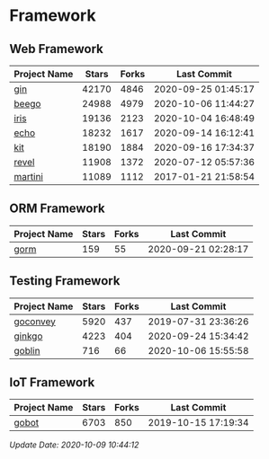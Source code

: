 # Framework

## Web Framework

| Project Name | Stars | Forks | Last Commit |
| ------------ | ----- | ----- | ----------- |
| [gin](https://github.com/gin-gonic/gin) | 42170 | 4846 | 2020-09-25 01:45:17 |
| [beego](https://github.com/astaxie/beego) | 24988 | 4979 | 2020-10-06 11:44:27 |
| [iris](https://github.com/kataras/iris) | 19136 | 2123 | 2020-10-04 16:48:49 |
| [echo](https://github.com/labstack/echo) | 18232 | 1617 | 2020-09-14 16:12:41 |
| [kit](https://github.com/go-kit/kit) | 18190 | 1884 | 2020-09-16 17:34:37 |
| [revel](https://github.com/revel/revel) | 11908 | 1372 | 2020-07-12 05:57:36 |
| [martini](https://github.com/go-martini/martini) | 11089 | 1112 | 2017-01-21 21:58:54 |

## ORM Framework

| Project Name | Stars | Forks | Last Commit |
| ------------ | ----- | ----- | ----------- |
| [gorm](https://github.com/jinzhu/gorm) | 159 | 55 | 2020-09-21 02:28:17 |

## Testing Framework

| Project Name | Stars | Forks | Last Commit |
| ------------ | ----- | ----- | ----------- |
| [goconvey](https://github.com/smartystreets/goconvey) | 5920 | 437 | 2019-07-31 23:36:26 |
| [ginkgo](https://github.com/onsi/ginkgo) | 4223 | 404 | 2020-09-24 15:34:42 |
| [goblin](https://github.com/franela/goblin) | 716 | 66 | 2020-10-06 15:55:58 |

## IoT Framework

| Project Name | Stars | Forks | Last Commit |
| ------------ | ----- | ----- | ----------- |
| [gobot](https://github.com/hybridgroup/gobot) | 6703 | 850 | 2019-10-15 17:19:34 |

*Update Date: 2020-10-09 10:44:12*